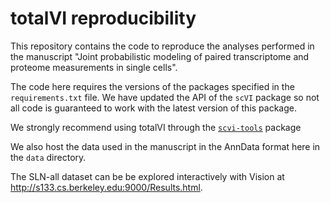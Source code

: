 # totalVI reproducibility

This repository contains the code to reproduce the analyses performed in the manuscript "Joint probabilistic modeling of paired transcriptome and proteome measurements in single cells".

The code here requires the versions of the packages specified in the `requirements.txt` file. We have updated the API of the `scVI` package so not all code is guaranteed to work with the latest version of this package.

We strongly recommend using totalVI through the [`scvi-tools`](https://www.scvi-tools.org/en/stable/) package

We also host the data used in the manuscript in the AnnData format here in the `data` directory. 

The SLN-all dataset can be be explored interactively with Vision at http://s133.cs.berkeley.edu:9000/Results.html.
